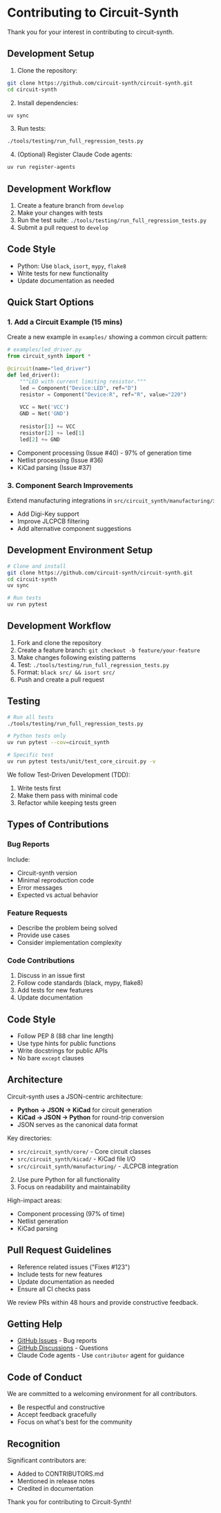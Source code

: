 # Contributing to Circuit-Synth

Thank you for your interest in contributing to circuit-synth.

## Development Setup

1. Clone the repository:
```bash
git clone https://github.com/circuit-synth/circuit-synth.git
cd circuit-synth
```

2. Install dependencies:
```bash
uv sync
```

3. Run tests:
```bash
./tools/testing/run_full_regression_tests.py
```

4. (Optional) Register Claude Code agents:
```bash
uv run register-agents
```

## Development Workflow

1. Create a feature branch from `develop`
2. Make your changes with tests
3. Run the test suite: `./tools/testing/run_full_regression_tests.py`
4. Submit a pull request to `develop`

## Code Style

- Python: Use `black`, `isort`, `mypy`, `flake8`
- Write tests for new functionality
- Update documentation as needed


## Quick Start Options

### 1. Add a Circuit Example (15 mins)
Create a new example in `examples/` showing a common circuit pattern:

```python
# examples/led_driver.py
from circuit_synth import *

@circuit(name="led_driver")
def led_driver():
    """LED with current limiting resistor."""
    led = Component("Device:LED", ref="D")
    resistor = Component("Device:R", ref="R", value="220")
    
    VCC = Net('VCC')
    GND = Net('GND')
    
    resistor[1] += VCC
    resistor[2] += led[1]  
    led[2] += GND
```

- Component processing (Issue #40) - 97% of generation time
- Netlist processing (Issue #36)
- KiCad parsing (Issue #37)

### 3. Component Search Improvements  
Extend manufacturing integrations in `src/circuit_synth/manufacturing/`:
- Add Digi-Key support
- Improve JLCPCB filtering
- Add alternative component suggestions

## Development Environment Setup

```bash
# Clone and install
git clone https://github.com/circuit-synth/circuit-synth.git
cd circuit-synth
uv sync

# Run tests
uv run pytest

```

## Development Workflow

1. Fork and clone the repository
2. Create a feature branch: `git checkout -b feature/your-feature`
3. Make changes following existing patterns
4. Test: `./tools/testing/run_full_regression_tests.py`
5. Format: `black src/ && isort src/`
6. Push and create a pull request

## Testing

```bash
# Run all tests
./tools/testing/run_full_regression_tests.py

# Python tests only
uv run pytest --cov=circuit_synth

# Specific test
uv run pytest tests/unit/test_core_circuit.py -v
```

We follow Test-Driven Development (TDD):
1. Write tests first
2. Make them pass with minimal code
3. Refactor while keeping tests green

## Types of Contributions

### Bug Reports
Include:
- Circuit-synth version
- Minimal reproduction code
- Error messages
- Expected vs actual behavior

### Feature Requests
- Describe the problem being solved
- Provide use cases
- Consider implementation complexity

### Code Contributions
1. Discuss in an issue first
2. Follow code standards (black, mypy, flake8)
3. Add tests for new features
4. Update documentation

## Code Style

- Follow PEP 8 (88 char line length)
- Use type hints for public functions
- Write docstrings for public APIs
- No bare `except` clauses

## Architecture

Circuit-synth uses a JSON-centric architecture:
- **Python → JSON → KiCad** for circuit generation
- **KiCad → JSON → Python** for round-trip conversion
- JSON serves as the canonical data format

Key directories:
- `src/circuit_synth/core/` - Core circuit classes
- `src/circuit_synth/kicad/` - KiCad file I/O
- `src/circuit_synth/manufacturing/` - JLCPCB integration



2. Use pure Python for all functionality
3. Focus on readability and maintainability

High-impact areas:
- Component processing (97% of time)
- Netlist generation
- KiCad parsing

## Pull Request Guidelines

- Reference related issues ("Fixes #123")
- Include tests for new features
- Update documentation as needed
- Ensure all CI checks pass

We review PRs within 48 hours and provide constructive feedback.

## Getting Help

- [GitHub Issues](https://github.com/circuit-synth/circuit-synth/issues) - Bug reports
- [GitHub Discussions](https://github.com/circuit-synth/circuit-synth/discussions) - Questions
- Claude Code agents - Use `contributor` agent for guidance

## Code of Conduct

We are committed to a welcoming environment for all contributors.
- Be respectful and constructive
- Accept feedback gracefully
- Focus on what's best for the community

## Recognition

Significant contributors are:
- Added to CONTRIBUTORS.md
- Mentioned in release notes
- Credited in documentation

Thank you for contributing to Circuit-Synth!